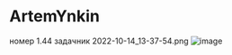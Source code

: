 # ArtemYnkin
номер 1.44 задачник
2022-10-14_13-37-54.png
![image](https://user-images.githubusercontent.com/113889686/197457422-94a0f22b-ae51-4746-99e4-c6a72187f1cb.png)
